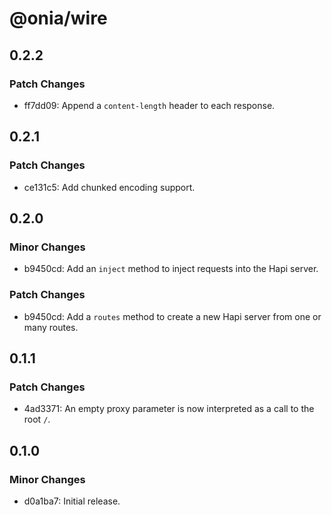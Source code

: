 # @onia/wire

## 0.2.2

### Patch Changes

- ff7dd09: Append a `content-length` header to each response.

## 0.2.1

### Patch Changes

- ce131c5: Add chunked encoding support.

## 0.2.0

### Minor Changes

- b9450cd: Add an `inject` method to inject requests into the Hapi server.

### Patch Changes

- b9450cd: Add a `routes` method to create a new Hapi server from one or many routes.

## 0.1.1

### Patch Changes

- 4ad3371: An empty proxy parameter is now interpreted as a call to the root `/`.

## 0.1.0

### Minor Changes

- d0a1ba7: Initial release.
